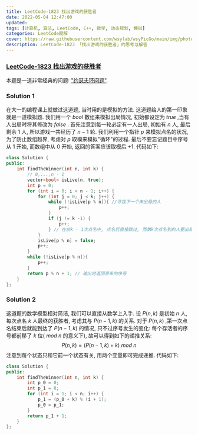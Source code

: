 ```yaml
---
title: LeetCode-1823 找出游戏的获胜者
date: 2022-05-04 12:47:00
updated:
tags: [计算机, 算法, LeetCode, C++, 数学, 动态规划, 模拟]
categories: LeetCode题解
cover: https://raw.githubusercontent.com/wsylab/wsyPicGo/main/img/photo-1650825733710-1ab249421197
description: LeetCode-1823 「找出游戏的获胜者」的思考与解答
---
```

### [LeetCode-1823 找出游戏的获胜者](https://leetcode.cn/problems/find-the-winner-of-the-circular-game/)
本题是一道非常经典的问题: ["约瑟夫环问题"](https://baike.baidu.com/item/%E7%BA%A6%E7%91%9F%E5%A4%AB%E9%97%AE%E9%A2%98). 
### Solution 1
在大一的编程课上就做过这道题, 当时用的是模拟的方法. 
这道题给人的第一印象就是一道模拟题. 我们用一个 $bool$ 数组来模拟出局情况, 初始都设定为 $true$ ,当有人出局时将其修改为 $false$ .
首先注意到每一轮必定有一人出局, 初始有 $n$ 人, 最后剩余 $1$ 人, 所以游戏一共经历了 $n-1$ 轮. 我们利用一个指针 $p$ 来模拟点名的状况, 为了防止数组越界, 考虑对 $p$ 取模来模拟"循环"的过程.
最后不要忘记题目中序号从 $1$ 开始, 而数组中从 $0$ 开始, 返回的答案应该取模后 $+1$.
代码如下: 
```C++
class Solution {
public:
    int findTheWinner(int n, int k) {
        // 0,...,n - 1
        vector<bool> isLive(n, true);
        int p = 0;
        for (int i = 0; i < n - 1; i++) {
            for (int j = 0; j < k; j++) {
                while (!isLive[p % n]){ //寻找下一个未出局的人
                    p++;
                }
                if (j != k -1) {
                    p++;
                } // 在前k - 1次点名中, 点名后直接跳过, 而第k次点名到的人要出局
            }
            isLive[p % n] = false;
            p++;
        }
        while (!isLive[p % n]){
            p++;
        }
        return p % n + 1; // 输出时返回原来的序号
    }
};
```

### Solution 2
这道题的数学模型相对简洁, 我们可以直接从数学上入手. 设 $P(n, k)$ 是初始 $n$ 人, 每次点名 $k$ 人最终的获胜者, 考虑其与 $P(n - 1, k)$ 的关系. 对于 $P(n, k)$ ,第一次点名结束后就能到达了 $P(n - 1, k)$ 的情况, 只不过序号发生的变化: 每个存活者的序号都前移了 $k$ 位( $mod\ n$ 的意义下), 故可以得到如下的递推关系:
$$
P(n, k) = (P(n - 1, k) + k)\ mod\ n
$$
注意到每个状态只和它前一个状态有关, 用两个变量即可完成递推.
代码如下:
```C++
class Solution {
public:
    int findTheWinner(int n, int k) {
        int p_0 = 0;
        int p_1 = 0;
        for (int i = 1; i < n; i++) {
            p_1 = (p_0 + k) % (i + 1);
            p_0 = p_1;
        }
        return p_1 + 1;
    }
};
```